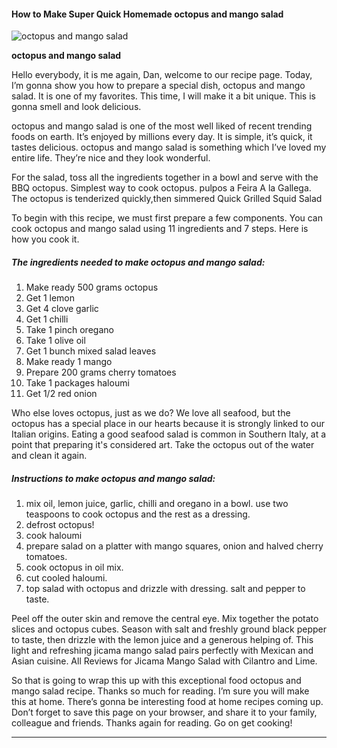             

#### How to Make Super Quick Homemade octopus and mango salad

![octopus and mango salad](https://img-global.cpcdn.com/recipes/45426543/751x532cq70/octopus-and-mango-salad-recipe-main-photo.jpg)

**octopus and mango salad**

Hello everybody, it is me again, Dan, welcome to our recipe page. Today, I’m gonna show you how to prepare a special dish, octopus and mango salad. It is one of my favorites. This time, I will make it a bit unique. This is gonna smell and look delicious.

octopus and mango salad is one of the most well liked of recent trending foods on earth. It’s enjoyed by millions every day. It is simple, it’s quick, it tastes delicious. octopus and mango salad is something which I’ve loved my entire life. They’re nice and they look wonderful.

For the salad, toss all the ingredients together in a bowl and serve with the BBQ octopus. Simplest way to cook octopus. pulpos a Feira A la Gallega. The octopus is tenderized quickly,then simmered Quick Grilled Squid Salad

To begin with this recipe, we must first prepare a few components. You can cook octopus and mango salad using 11 ingredients and 7 steps. Here is how you cook it.

##### The ingredients needed to make octopus and mango salad:

1.  Make ready 500 grams octopus
2.  Get 1 lemon
3.  Get 4 clove garlic
4.  Get 1 chilli
5.  Take 1 pinch oregano
6.  Take 1 olive oil
7.  Get 1 bunch mixed salad leaves
8.  Make ready 1 mango
9.  Prepare 200 grams cherry tomatoes
10.  Take 1 packages haloumi
11.  Get 1/2 red onion

Who else loves octopus, just as we do? We love all seafood, but the octopus has a special place in our hearts because it is strongly linked to our Italian origins. Eating a good seafood salad is common in Southern Italy, at a point that preparing it's considered art. Take the octopus out of the water and clean it again.

##### Instructions to make octopus and mango salad:

1.  mix oil, lemon juice, garlic, chilli and oregano in a bowl. use two teaspoons to cook octopus and the rest as a dressing.
2.  defrost octopus!
3.  cook haloumi
4.  prepare salad on a platter with mango squares, onion and halved cherry tomatoes.
5.  cook octopus in oil mix.
6.  cut cooled haloumi.
7.  top salad with octopus and drizzle with dressing. salt and pepper to taste.

Peel off the outer skin and remove the central eye. Mix together the potato slices and octopus cubes. Season with salt and freshly ground black pepper to taste, then drizzle with the lemon juice and a generous helping of. This light and refreshing jicama mango salad pairs perfectly with Mexican and Asian cuisine. All Reviews for Jicama Mango Salad with Cilantro and Lime.

So that is going to wrap this up with this exceptional food octopus and mango salad recipe. Thanks so much for reading. I’m sure you will make this at home. There’s gonna be interesting food at home recipes coming up. Don’t forget to save this page on your browser, and share it to your family, colleague and friends. Thanks again for reading. Go on get cooking!

* * *